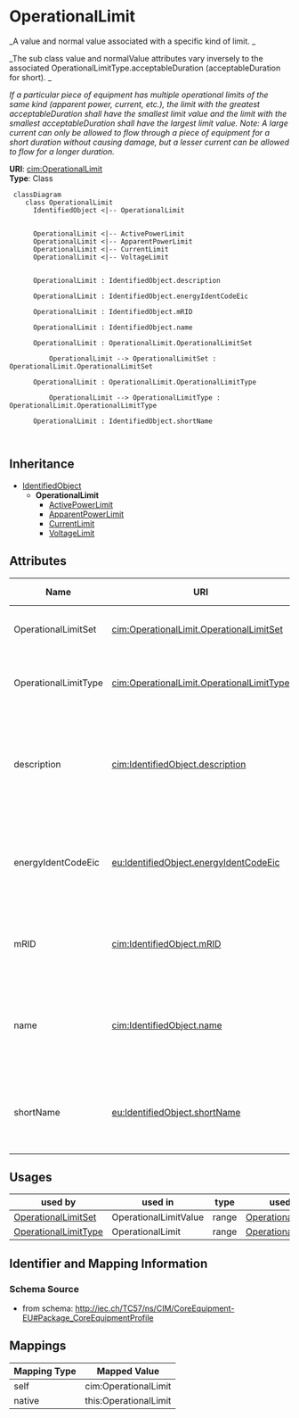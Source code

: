 # OperationalLimit


_A value and normal value associated with a specific kind of limit. _

_The sub class value and normalValue attributes vary inversely to the associated OperationalLimitType.acceptableDuration (acceptableDuration for short).  _

_If a particular piece of equipment has multiple operational limits of the same kind (apparent power, current, etc.), the limit with the greatest acceptableDuration shall have the smallest limit value and the limit with the smallest acceptableDuration shall have the largest limit value.  Note: A large current can only be allowed to flow through a piece of equipment for a short duration without causing damage, but a lesser current can be allowed to flow for a longer duration._





**URI**: [cim:OperationalLimit](http://iec.ch/TC57/CIM100#OperationalLimit)<br />
**Type**: Class




```mermaid
 classDiagram
    class OperationalLimit
      IdentifiedObject <|-- OperationalLimit
      

      OperationalLimit <|-- ActivePowerLimit
      OperationalLimit <|-- ApparentPowerLimit
      OperationalLimit <|-- CurrentLimit
      OperationalLimit <|-- VoltageLimit
      
      
      OperationalLimit : IdentifiedObject.description
        
      OperationalLimit : IdentifiedObject.energyIdentCodeEic
        
      OperationalLimit : IdentifiedObject.mRID
        
      OperationalLimit : IdentifiedObject.name
        
      OperationalLimit : OperationalLimit.OperationalLimitSet
        
          OperationalLimit --> OperationalLimitSet : OperationalLimit.OperationalLimitSet
        
      OperationalLimit : OperationalLimit.OperationalLimitType
        
          OperationalLimit --> OperationalLimitType : OperationalLimit.OperationalLimitType
        
      OperationalLimit : IdentifiedObject.shortName
        
      
```





## Inheritance
* [IdentifiedObject](IdentifiedObject.md)
    * **OperationalLimit**
        * [ActivePowerLimit](ActivePowerLimit.md)
        * [ApparentPowerLimit](ApparentPowerLimit.md)
        * [CurrentLimit](CurrentLimit.md)
        * [VoltageLimit](VoltageLimit.md)



## Attributes


| Name | URI | Cardinality and Range | Description | Inheritance |
| ---  | --- | --- | --- | --- |
| OperationalLimitSet | [cim:OperationalLimit.OperationalLimitSet](http://iec.ch/TC57/CIM100#OperationalLimit.OperationalLimitSet) | 1..1 <br />  [OperationalLimitSet](OperationalLimitSet.md)  | The limit set to which the limit values belong | direct |
| OperationalLimitType | [cim:OperationalLimit.OperationalLimitType](http://iec.ch/TC57/CIM100#OperationalLimit.OperationalLimitType) | 1..1 <br />  [OperationalLimitType](OperationalLimitType.md)  | The limit type associated with this limit | direct |
| description | [cim:IdentifiedObject.description](http://iec.ch/TC57/CIM100#IdentifiedObject.description) | 0..1 <br />  string  | The description is a free human readable text describing or naming the object | [IdentifiedObject](IdentifiedObject.md) |
| energyIdentCodeEic | [eu:IdentifiedObject.energyIdentCodeEic](http://iec.ch/TC57/CIM100-European#IdentifiedObject.energyIdentCodeEic) | 0..1 <br />  string  | The attribute is used for an exchange of the EIC code (Energy identification ... | [IdentifiedObject](IdentifiedObject.md) |
| mRID | [cim:IdentifiedObject.mRID](http://iec.ch/TC57/CIM100#IdentifiedObject.mRID) | 1..1 <br />  string  | Master resource identifier issued by a model authority | [IdentifiedObject](IdentifiedObject.md) |
| name | [cim:IdentifiedObject.name](http://iec.ch/TC57/CIM100#IdentifiedObject.name) | 1..1 <br />  string  | The name is any free human readable and possibly non unique text naming the o... | [IdentifiedObject](IdentifiedObject.md) |
| shortName | [eu:IdentifiedObject.shortName](http://iec.ch/TC57/CIM100-European#IdentifiedObject.shortName) | 0..1 <br />  string  | The attribute is used for an exchange of a human readable short name with len... | [IdentifiedObject](IdentifiedObject.md) |





## Usages

| used by | used in | type | used |
| ---  | --- | --- | --- |
| [OperationalLimitSet](OperationalLimitSet.md) | OperationalLimitValue | range | [OperationalLimit](OperationalLimit.md) |
| [OperationalLimitType](OperationalLimitType.md) | OperationalLimit | range | [OperationalLimit](OperationalLimit.md) |






## Identifier and Mapping Information







### Schema Source


* from schema: http://iec.ch/TC57/ns/CIM/CoreEquipment-EU#Package_CoreEquipmentProfile





## Mappings

| Mapping Type | Mapped Value |
| ---  | ---  |
| self | cim:OperationalLimit |
| native | this:OperationalLimit |




